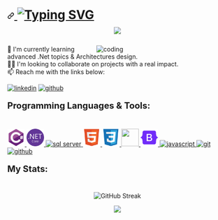 <h1 dir="auto">
  <a id="" class="anchor" aria-hidden="true" tabindex="-1" href="#">
    <svg class="octicon octicon-link" viewBox="0 0 16 16" version="1.1" width="16" height="16" aria-hidden="true">
      <path
        d="m7.775 3.275 1.25-1.25a3.5 3.5 0 1 1 4.95 4.95l-2.5 2.5a3.5 3.5 0 0 1-4.95 0 .751.751 0 0 1 .018-1.042.751.751 0 0 1 1.042-.018 1.998 1.998 0 0 0 2.83 0l2.5-2.5a2.002 2.002 0 0 0-2.83-2.83l-1.25 1.25a.751.751 0 0 1-1.042-.018.751.751 0 0 1-.018-1.042Zm-4.69 9.64a1.998 1.998 0 0 0 2.83 0l1.25-1.25a.751.751 0 0 1 1.042.018.751.751 0 0 1 .018 1.042l-1.25 1.25a3.5 3.5 0 1 1-4.95-4.95l2.5-2.5a3.5 3.5 0 0 1 4.95 0 .751.751 0 0 1-.018 1.042.751.751 0 0 1-1.042.018 1.998 1.998 0 0 0-2.83 0l-2.5 2.5a1.998 1.998 0 0 0 0 2.83Z">
      </path>
    </svg>
  </a>
  <a target="_blank" rel="noopener noreferrer nofollow"
    href="https://readme-typing-svg.herokuapp.com?font=Roboto+Slab&amp;weight=600&amp;size=24&amp;pause=1000&amp;random=false&amp;width=550&amp;lines=Hi,+I'm+Esraa+Al-Zoghby+%F0%9F%91%8B;I'm+a+Software+Engineer.;I'm+a+.NET+Full+Stack+Developer+%F0%9F%92%BB.">
    <img src="https://readme-typing-svg.herokuapp.com?font=Roboto+Slab&amp;weight=600&amp;size=24&amp;pause=1000&amp;random=false&amp;width=550&amp;lines=Hi,+I'm+Esraa+Al-Zoghby+%F0%9F%91%8B;I'm+a+Software+Engineer.;I'm+a+.NET+Full+Stack+Developer+%F0%9F%92%BB."
      alt="Typing SVG" style="max-width: 100%;">
  </a>
  <div align="center">
    <img src="https://user-images.githubusercontent.com/73097560/115834477-dbab4500-a447-11eb-908a-139a6edaec5c.gif" />
  </div>
</h1>

<img align="right" alt="coding" width="300" src="https://i.pinimg.com/736x/55/2d/1f/552d1f1a1dd11fba7ba8ab5027d6d3e1.jpg">

🧠 I'm currently learning advanced .Net topics & Architectures design.  
👯‍♀️ I'm looking to collaborate on projects with a real impact.  
📫 Reach me with the links below:  

[![linkedin](https://img.shields.io/badge/linkedin-0A66C2?style=for-the-badge&logo=linkedin&logoColor=white)](https://www.linkedin.com/in/esraa-elzoghby/) 
[![github](https://img.shields.io/badge/github-000?style=for-the-badge&logo=github&logoColor=white)](https://github.com/EsraaAlzoghby?tab=repositories)



<div align="left" style="border-bottom:none; margin-top:20px; margin-bottom:10px;">
   <b style="font-size:20px">Programming Languages & Tools:</b>
</div>
<br/>
<p align="left">

  <a href="https://learn.microsoft.com/en-us/dotnet/csharp/" target="_blank">
    <img src="https://raw.githubusercontent.com/devicons/devicon/master/icons/csharp/csharp-original.svg" alt="csharp" width="40" height="40"/>
  </a>

  <a href="https://dotnet.microsoft.com/" target="_blank">
    <img src="https://raw.githubusercontent.com/devicons/devicon/master/icons/dotnetcore/dotnetcore-original.svg" alt=".NET" width="40" height="40"/>
  </a>

  <a href="https://www.microsoft.com/en-us/sql-server" target="_blank">
    <img src="https://img.icons8.com/color/480/microsoft-sql-server.png" alt="sql server" width="40" height="40"/>
  </a>

  <a href="https://developer.mozilla.org/en-US/docs/Web/HTML" target="_blank">
    <img src="https://raw.githubusercontent.com/devicons/devicon/master/icons/html5/html5-original.svg" alt="html" width="40" height="40"/>
  </a>

  <a href="https://developer.mozilla.org/en-US/docs/Web/CSS" target="_blank">
    <img src="https://raw.githubusercontent.com/devicons/devicon/master/icons/css3/css3-original.svg" alt="css" width="40" height="40"/>
  </a>
  
  <a href="https://skillicons.dev">
    <img src="https://skillicons.dev/icons?i=tailwind" width="40" height="40" />
  </a>


  <a href="https://getbootstrap.com/" target="_blank">
    <img src="https://raw.githubusercontent.com/devicons/devicon/master/icons/bootstrap/bootstrap-plain.svg" alt="bootstrap" width="40" height="40"/>
  </a>

  <a href="https://developer.mozilla.org/en-US/docs/Web/JavaScript" target="_blank">
    <img src="https://techstack-generator.vercel.app/js-icon.svg" alt="javascript" width="40" height="40"/>
  </a>

<!-- <a href="https://react.dev/" target="_blank">
    <img src="https://raw.githubusercontent.com/devicons/devicon/master/icons/react/react-original.svg" alt="react" width="40" height="40"/>
  </a>-->

  <a href="https://git-scm.com/" target="_blank">
    <img src="https://www.vectorlogo.zone/logos/git-scm/git-scm-icon.svg" alt="git" width="40" height="40"/>
  </a>

  <a href="https://github.com/" target="_blank">
    <img src="https://upload.wikimedia.org/wikipedia/commons/9/91/Octicons-mark-github.svg" alt="github" width="40" height="40"/>
  </a>
</p>

<div align="left" style="border-bottom:none; margin-top:20px; margin-bottom:10px;">
   <b style="font-size:20px">My Stats:</b>
</div>
<br/>
<p align="center">
  <img src="https://streak-stats.demolab.com?user=EsraaAlzoghby&theme=tokyonight-duo&hide_border=true&date_format=j%20M%5B%20Y%5D&card_width=500" alt="GitHub Streak"/>
</p>

<div align="center">
  <img src="https://user-images.githubusercontent.com/73097560/115834477-dbab4500-a447-11eb-908a-139a6edaec5c.gif"/>
</div>
<br>




